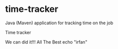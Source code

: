 # time-tracker
Java (Maven) application for tracking time on the job

Time tracker

We can did it!!!
All The Best
echo "irfan"


